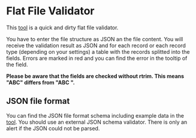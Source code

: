 # Flat File Validator

This [tool](https://fmabap.github.io/Flat_File_Validator/) is a quick and dirty flat file validator.

 You have to enter the file structure as JSON an the file content. You will receive the validation result as JSON and for each record or each record type (depending on your settings) a table with the records splitted into the fields.
 Errors are marked in red and you can find the error in the tooltip of the field.

 **Please be aware that the fields are checked without rtrim. This means "ABC" differs from "ABC ".**
 
 ## JSON file format
 You can find the JSON file format schema including example data in the [tool](https://fmabap.github.io/Flat_File_Validator/). 
 You should use an external JSON schema validator. There is only an alert if the JSON could not be parsed.
 
 